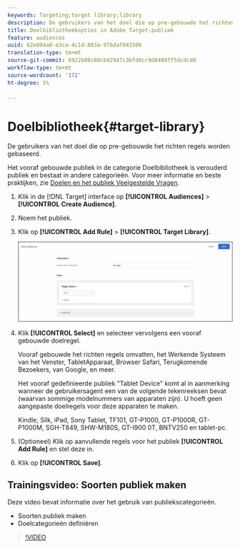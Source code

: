```yaml
---
keywords: Targeting;target library;library
description: De gebruikers van het doel die op pre-gebouwde het richten regels worden gebaseerd.
title: Doelbibliotheekopties in Adobe Target-publiek
feature: audiences
uuid: 62e894a8-e3ca-4c1d-883a-976daf041506
translation-type: tm+mt
source-git-commit: 6922b80c88cbd2947c3bfd0cc9d8409ff5dcdcd0
workflow-type: tm+mt
source-wordcount: '172'
ht-degree: 1%

---
```



# Doelbibliotheek{#target-library}

De gebruikers van het doel die op pre-gebouwde het richten regels worden gebaseerd.

Het vooraf gebouwde publiek in de categorie Doelbibliotheek is verouderd publiek en bestaat in andere categorieën. Voor meer informatie en beste praktijken, zie [Doelen en het publiek Veelgestelde Vragen](../../../c-target/c-troubleshooting-targets-and-audiences/troubleshooting-targets-and-audiences.md#concept_C4EE4B8F4840430CBD798D579A8F208D).

1. Klik in de [!DNL Target] interface op **[!UICONTROL Audiences]** > **[!UICONTROL Create Audience]**.
1. Noem het publiek.
1. Klik op **[!UICONTROL Add Rule]** > **[!UICONTROL Target Library]**.

   ![Doelbibliotheek](assets/target_library.png)

1. Klik **[!UICONTROL Select]** en selecteer vervolgens een vooraf gebouwde doelregel.

   Vooraf gebouwde het richten regels omvatten, het Werkende Systeem van het Venster, TabletApparaat, Browser Safari, Terugkomende Bezoekers, van Google, en meer.

   Het vooraf gedefinieerde publiek &quot;Tablet Device&quot; komt al in aanmerking wanneer de gebruikersagent een van de volgende tekenreeksen bevat (waarvan sommige modelnummers van apparaten zijn). U hoeft geen aangepaste doelregels voor deze apparaten te maken.

   Kindle, Silk, iPad, Sony Tablet, TF101, GT-P1000, GT-P1000R, GT-P1000M, SGH-T849, SHW-M180S, GT-I900 0T, BNTV250 en tablet-pc.

1. (Optioneel) Klik op aanvullende regels voor het publiek **[!UICONTROL Add Rule]** en stel deze in.
1. Klik op **[!UICONTROL Save]**.

## Trainingsvideo: Soorten publiek maken

Deze video bevat informatie over het gebruik van publiekscategorieën.

* Soorten publiek maken
* Doelcategorieën definiëren

>[!VIDEO](https://video.tv.adobe.com/v/17392)
